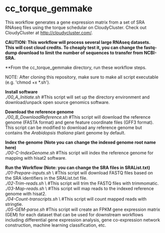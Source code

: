 # cc_torque_gemmake
This workflow generates a gene expression matrix from a set of SRA RNAseq files using the torque schedular on CloudyCluster.  Check out CloudyCluster at http://cloudycluster.com/.

**CAUTION: This workflow will process several large RNAseq datasets.  This will cost cloud credits.  To cheaply test it, you can change the fastq-dump download to limit the number of sequences to transfer from NCBI-SRA.**

**From the cc_torque_gemmake directory, run these workflow steps.

NOTE: After cloning this repository, make sure to make all script executable (e.g. 'chmod +x *.sh').

**Install software** \
*./00_A_Initiate.sh* #This script will set up the directory environment and download/unpack open source genomics software.

**Download the reference genome** \
*./00_B_DownloadReference.sh* #This script will download the reference genome (FASTA format) and gene feature coordinate files (GFF3 format). This script can be modified to download any reference genome but contains the *Arabidopsis thaliana* plant genome by default.

**Index the genome (Note you can change the indexed genome root name here)** \
*./00-C-IndexGenome.sh* #This script will index the reference genome for mapping with hisat2 software.

**Run the Workflow (Note: you can change the SRA files in SRAList.txt)** \
*./01-Prepare-inputs.sh* \ #This script will download FASTQ files based on the SRA identifiers in the SRAList.txt file.\
*./02-Trim-reads.sh* \ #This script will trim the FASTQ files with trimmomatic.\
*./03-Map-reads.sh* \ #This script will map reads to the indexed reference genome with hisat2.\
*./04-Count-transcripts.sh* \ #This script will count mapped reads with stringtie.\
*./05-GEM-parse.sh* \#This script will create an FPKM gene expression matrix (GEM) for each dataset that can be used for downstream workflows including differential gene expression analysis, gene co-expression network construction, machine learning classification, etc.
